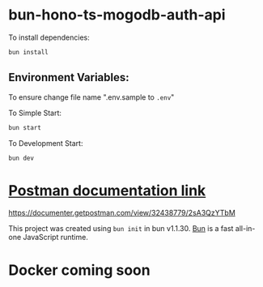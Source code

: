 # bun-hono-ts-mogodb-auth-api

To install dependencies:

```bash
bun install
```

## Environment Variables:

To ensure change file name ".env.sample to `.env`"

To Simple Start:

```bash
bun start
```

To Development Start:

```bash
bun dev
```

# [Postman documentation link](https://documenter.getpostman.com/view/32438779/2sA3QzYTbM)

https://documenter.getpostman.com/view/32438779/2sA3QzYTbM

This project was created using `bun init` in bun v1.1.30. [Bun](https://bun.sh) is a fast all-in-one JavaScript runtime.

# Docker coming soon
